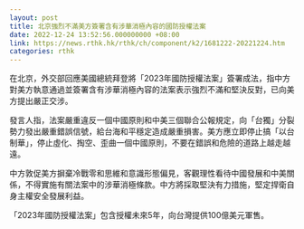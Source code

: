 ```yaml
---
layout: post
title: 北京強烈不滿美方簽署含有涉華消極內容的國防授權法案
date: 2022-12-24 13:52:56.000000000 +08:00
link: https://news.rthk.hk/rthk/ch/component/k2/1681222-20221224.htm
categories: rthk
---
```


在北京，外交部回應美國總統拜登將「2023年國防授權法案」簽署成法，指中方對美方執意通過並簽署含有涉華消極內容的法案表示強烈不滿和堅決反對，已向美方提出嚴正交涉。

發言人指，法案嚴重違反一個中國原則和中美三個聯合公報規定，向「台獨」分裂勢力發出嚴重錯誤信號，給台海和平穩定造成嚴重損害。美方應立即停止搞「以台制華」，停止虛化、掏空、歪曲一個中國原則，不要在錯誤和危險的道路上越走越遠。

中方敦促美方摒棄冷戰零和思維和意識形態偏見，客觀理性看待中國發展和中美關係，不得實施有關法案中的涉華消極條款。中方將採取堅決有力措施，堅定捍衛自身主權安全發展利益。

「2023年國防授權法案」包含授權未來5年，向台灣提供100億美元軍售。
